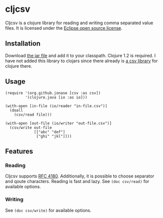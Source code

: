 # cljcsv

Cljcsv is a clojure library for reading and writing comma separated
value files. It is licensed under the [Eclipse open source
license](http://www.opensource.org/licenses/eclipse-1.0.php).

## Installation

Download [the jar file](#) and add it to your classpath. Clojure 1.2
is required. I have not added this library to clojars since there
already is [a csv
library](http://github.com/davidsantiago/clojure-csv) for clojure
there.

## Usage

    (require '(org.github.jonase [csv :as csv])
             '(clojure.java [io :as io]))

    (with-open [in-file (io/reader "in-file.csv")]
      (doall
        (csv/read file)))

    (with-open [out-file (io/writer "out-file.csv")]
      (csv/write out-file
                 [["abc" "def"]
                  ["ghi" "jkl"]]))

## Features

### Reading

Cljcsv supports [RFC
4180](http://tools.ietf.org/html/rfc4180). Additionally, it is
possible to choose separator and qoute characters. Reading is fast
and lazy. See `(doc csv/read)` for available options.

### Writing

See `(doc csv/write)` for available options.


